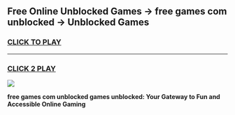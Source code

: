 
## Free Online Unblocked Games → free games com unblocked → Unblocked Games
<h3>
<a href="https://premium.freeplayer.one?title=free_games_com_unblocked&ref=21F">CLICK TO PLAY</a></h3>
<hr>

<h3>
<a href="https://premium.freeplayer.one?title=free_games_com_unblocked&ref=21F">CLICK 2 PLAY</a>
  
</h3>

<a href="https://premium.freeplayer.one?title=free_games_com_unblocked&ref=21F/"><img src="https://clearcache.store/games.png"></a>


**free games com unblocked games unblocked: Your Gateway to Fun and Accessible Online Gaming**
